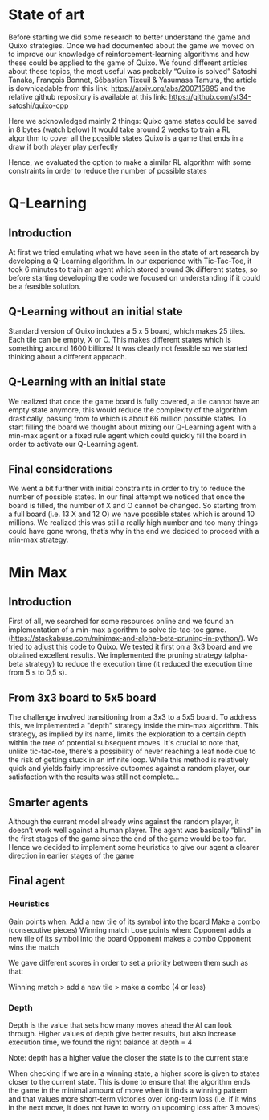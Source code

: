 # State of art
Before starting we did some research to better understand the game and Quixo strategies.
Once we had documented about the game we moved on to improve our knowledge of reinforcement-learning algorithms and how these could be applied to the game of Quixo.
We found different articles about these topics, the most useful was probably “Quixo is solved” Satoshi Tanaka, François Bonnet, Sébastien Tixeuil & Yasumasa Tamura, the article is downloadable from this link: https://arxiv.org/abs/2007.15895 and the relative github repository is available at this link: https://github.com/st34-satoshi/quixo-cpp

Here we acknowledged mainly 2 things:
Quixo game states could be saved in 8 bytes (watch below)
It would take around 2 weeks to train a RL algorithm to cover all the possible states
Quixo is a game that ends in a draw if both player play perfectly






Hence, we evaluated the option to make a similar RL algorithm with some constraints in order to reduce the number of possible states

# Q-Learning
## Introduction
At first we tried emulating what we have seen in the state of art research by developing a Q-Learning algorithm.
In our experience with Tic-Tac-Toe, it took 6 minutes to train an agent which stored around 3k different states, so before starting developing the code we focused on understanding if it could be a feasible solution.

## Q-Learning without an initial state
Standard version of Quixo includes a 5 x 5 board, which makes 25 tiles.
Each tile can be empty, X or O.
This makes  different states which is something around 1600 billions!
It was clearly not feasible so we started thinking about a different approach.

## Q-Learning with an initial state
We realized that once the game board is fully covered, a tile cannot have an empty state anymore, this would reduce the complexity of the algorithm drastically, passing from  to  which is about 66 million possible states.
To start filling the board we thought about mixing our Q-Learning agent with a min-max agent or a fixed rule agent which could quickly fill the board in order to activate our Q-Learning agent.

## Final considerations
We went a bit further with initial constraints in order to try to reduce the number of possible states.
In our final attempt we noticed that once the board is filled, the number of X and O cannot be changed.
So starting from a full board (i.e. 13 X and 12 O) we have  possible states which is around 10  millions. 
We realized this was still a really high number and too many things could have gone wrong, that’s why in the end we decided to proceed with a min-max strategy.


# Min Max
## Introduction
First of all, we searched for some resources online and we found an implementation of a min-max algorithm to solve tic-tac-toe game. (https://stackabuse.com/minimax-and-alpha-beta-pruning-in-python/). We tried to adjust this code to Quixo.
We tested it first on a 3x3 board and we obtained excellent results. We implemented the pruning strategy (alpha-beta strategy) to reduce the execution time (it reduced the execution time from 5 s to 0,5 s).

## From 3x3 board to 5x5 board
The challenge involved transitioning from a 3x3 to a 5x5 board. To address this, we implemented a "depth" strategy inside the min-max algorithm. This strategy, as implied by its name, limits the exploration to a certain depth within the tree of potential subsequent moves. It's crucial to note that, unlike tic-tac-toe, there's a possibility of never reaching a leaf node due to the risk of getting stuck in an infinite loop. While this method is relatively quick and yields fairly impressive outcomes against a random player, our satisfaction with the results was still not complete...

## Smarter agents
Although the current model already wins against the random player, it doesn’t work well against a human player. The agent was basically “blind” in the first stages of the game since the end of the game would be too far.
Hence we decided to implement some heuristics to give our agent a clearer direction in earlier stages of the game 
## Final agent
### Heuristics
Gain points when:
Add a new tile of its symbol into the board 
Make a combo (consecutive pieces)
Winning match
Lose points when:
Opponent adds a new tile of its symbol into the board
Opponent makes a combo
Opponent wins the match

We gave different scores in order to set a priority between them such as that:

Winning match > add a new tile > make a combo (4 or less)

### Depth
Depth is the value that sets how many moves ahead the AI can look through.
Higher values of depth give better results, but also increase execution time, we found the right balance at depth = 4

Note: depth has a higher value the closer the state is to the current state 

When checking if we are in a winning state, a higher score is given to states closer to the current state.
This is done to ensure that the algorithm ends the game in the minimal amount of move when it finds a winning pattern and that values more short-term victories over long-term loss
(i.e. if it wins in the next move, it does not have to worry on upcoming loss after 3 moves)




